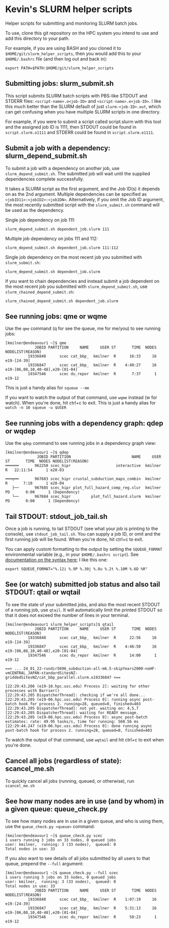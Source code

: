 # Kevin's SLURM helper scripts

Helper scripts for submitting and monitoring SLURM batch jobs.

To use, clone this git repository on the HPC system you intend to use and add this directory to your path.

For example, if you are using BASH and you cloned it to `$HOME/git/slurm_helper_scripts`, then you would add this to your `$HOME/.bashrc` file (and then log out and back in):

`export PATH=$PATH:$HOME/git/slurm_helper_scripts`

## Submitting jobs: slurm_submit.sh

This script submits SLURM batch scripts with PBS-like STDOUT and STDERR files: `<script-name>.o<job-ID>` and `<script-name>.e<job-ID>`. I like this much better than the SLURM default of just `slurm-<job-ID>.out`, which can get confusing when you have multiple SLURM scripts in one directory.

For example, if you were to submit a script called script.slurm with this tool and the assigned job ID is 1111, then STDOUT could be found in `script.slurm.o1111` and STDERR could be found in `script.slurm.e1111`.

## Submit a job with a dependency: slurm_depend_submit.sh

To submit a job with a dependency on another job, use `slurm_depend_submit.sh`. The submitted job will wait until the supplied dependencies complete successfully.

It takes a SLURM script as the first argument, and the Job ID(s) it depends on as the 2nd argument. Multiple dependencies can be specified as `<jobID11>:<jobID2>:<jobIDN>`. Alternatively, if you omit the Job ID argument, the most recently submitted script with the `slurm_submit.sh` command will be used as the dependency.

Single job dependency on job 111:

`slurm_depend_submit.sh dependent_job.slurm 111`

Multiple job dependency on jobs 111 and 112:

`slurm_depend_submit.sh dependent_job.slurm 111:112`

Single job dependency on the most recent job you submitted with `slurm_submit.sh`:

`slurm_depend_submit.sh dependent_job.slurm`

If you want to chain dependencies and instead submit a job dependent on the most recent job you submitted with `slurm_depend_submit.sh`, use `slurm_chained_depend_submit.sh`:

`slurm_chained_depend_submit.sh dependent_job.slurm`

## See running jobs: qme or wqme

Use the `qme` command (q for see the queue, me for me/you) to see running jobs:

```
[kmilner@endeavour1 ~]$ qme
             JOBID PARTITION     NAME     USER ST       TIME  NODES NODELIST(REASON)
          19336848      scec cat_bbp_  kmilner  R      16:33     16 e19-[24-39]
          19336847      scec cat_bbp_  kmilner  R    4:40:27     16 e19-[06,08,10,40-48],e20-[01-04]
          19347546      scec du_repor  kmilner  R       7:37      1 e19-12
```

This is just a handy alias for `squeue --me`

If you want to watch the output of that command, use `wqme` instead (w for watch). When you're done, hit ctrl+c to exit. This is just a handy alias for `watch -n 10 squeue -u $USER`

## See running jobs with a dependency graph: qdep or wqdep

Use the `qdep` command to see running jobs in a dependency graph view:

```
[kmilner@endeavour1 ~]$ qdep
              JOBID PARTITION                           NAME     USER ST       TIME  NODES NODELIST(REASON)
══════       962250 scec_hipr                    interactive  kmilner  R   22:11:54      1 e20-03

═══╤══       967683 scec_hipr crustal_subduction_maps_combin  kmilner  R       7:10      1 e20-04
   ├──       967685 scec_hipr plot_full_hazard_comp_reg.slur  kmilner PD       0:00      1 (Dependency)
   └──       967684 scec_hipr         plot_full_hazard.slurm  kmilner PD       0:00      1 (Dependency)
```

## Tail STDOUT: stdout_job_tail.sh

Once a job is running, to tail STDOUT (see what your job is printing to the console), use `stdout_job_tail.sh`. You can supply a job ID, or omit and the first running job will be found. When you're done, hit ctrl+c to exit.

You can apply custom formatting to the output by setting the `SQUEUE_FORMAT` environmental variable (e.g., in your `$HOME/.bashrc script`). See [documentation on the syntax here](https://slurm.schedmd.com/squeue.html#OPT_format); I like this one:

`export SQUEUE_FORMAT="%.12i %.9P %.30j %.8u %.2t %.10M %.6D %R"`

## See (or watch) submitted job status and also tail STDOUT: qtail or wqtail

To see the state of your submitted jobs, and also the most recent STDOUT of a running job, use `qtail`. It will automatically limit the printed STDOUT so that it does not exceed the number of lines in your terminal.

```
[kmilner@endeavour1 slurm_helper_scripts]$ qtail
             JOBID PARTITION     NAME     USER ST       TIME  NODES NODELIST(REASON)
          19336848      scec cat_bbp_  kmilner  R      22:56     16 e19-[24-39]
          19336847      scec cat_bbp_  kmilner  R    4:46:50     16 e19-[06,08,10,40-48],e20-[01-04]
          19347546      scec du_repor  kmilner  R      14:00      1 e19-12

==> ... 24_01_22-rundir5696_subduction-all-m6.5-skipYears2000-noHF-vmCENTRAL_JAPAN-standardSitesNZ-griddedSitesNZ/cat_bbp_parallel.slurm.o19336847 <==

[22:29:43.206 (e19-10.hpc.usc.edu) Process 2]: waiting for other processes with Barrier()
[22:29:43.205 DispatcherThread]: checking if we're all done...
[22:29:43.205 (e19-06.hpc.usc.edu) Process 0]: running async post-batch hook for process 2. running=28, queued=0, finished=403
[22:29:43.205 DispatcherThread]: not yet. waiting on: 4,5,7
[22:29:43.205 DispatcherThread]: waiting for READY message.
[22:29:43.205 (e19-06.hpc.usc.edu) Process 0]: async post-batch estimates: rate: 49.95 tasks/s, time for running: 560.56 ms
[22:29:44.247 (e19-06.hpc.usc.edu) Process 0]: done running async post-batch hook for process 2. running=28, queued=0, finished=403
```

To watch the output of that command, use `wqtail` and hit ctrl+c to exit when you're done.

## Cancel all jobs (regardless of state): scancel_me.sh

To quickly cancel all jobs (running, queued, or otherwise), run `scancel_me.sh`

## See how many nodes are in use (and by whom) in a given queue: queue_check.py

To see how many nodes are in use in a given queue, and who is using them, use the `queue_check.py <queue>` command:

```
[kmilner@endeavour1 ~]$ queue_check.py scec
1 users running 3 jobs on 33 nodes, 0 queued jobs
user: kmilner,	running: 3 (33 nodes),	queued: 0
Total nodes in use: 33
```

If you also want to see details of all jobs submitted by all users to that queue, prepend the `--full` argument:

```
[kmilner@endeavour1 ~]$ queue_check.py --full scec
1 users running 3 jobs on 33 nodes, 0 queued jobs
user: kmilner,	running: 3 (33 nodes),	queued: 0
Total nodes in use: 33
             JOBID PARTITION     NAME     USER ST       TIME  NODES NODELIST(REASON)
          19336848      scec cat_bbp_  kmilner  R    1:07:19     16 e19-[24-39]
          19336847      scec cat_bbp_  kmilner  R    5:31:13     16 e19-[06,08,10,40-48],e20-[01-04]
          19347546      scec du_repor  kmilner  R      58:23      1 e19-12
```
